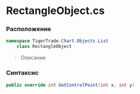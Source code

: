 
# RectangleObject.cs
### Расположение
```csharp
namespace TigerTrade.Chart.Objects.List  
    class RectangleObject
```

> Описание

### Синтаксис
```csharp
public override int GetControlPoint(int x, int y)
```
